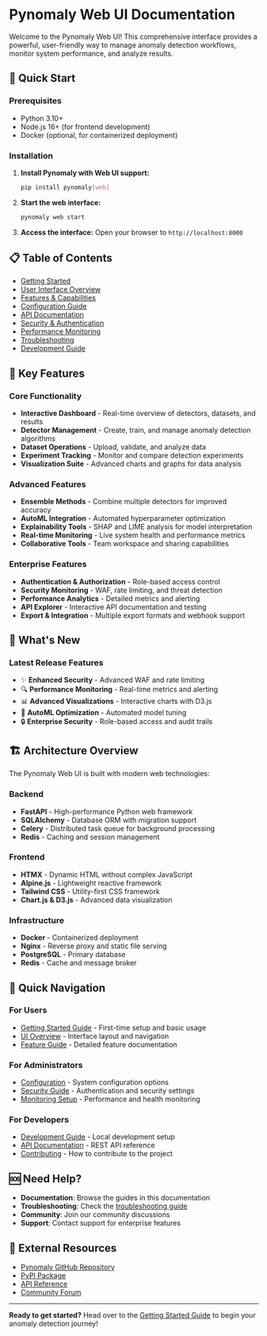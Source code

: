 # Pynomaly Web UI Documentation

Welcome to the Pynomaly Web UI! This comprehensive interface provides a powerful, user-friendly way to manage anomaly detection workflows, monitor system performance, and analyze results.

## 🚀 Quick Start

### Prerequisites
- Python 3.10+
- Node.js 16+ (for frontend development)
- Docker (optional, for containerized deployment)

### Installation

1. **Install Pynomaly with Web UI support:**
   ```bash
   pip install pynomaly[web]
   ```

2. **Start the web interface:**
   ```bash
   pynomaly web start
   ```

3. **Access the interface:**
   Open your browser to `http://localhost:8000`

## 📋 Table of Contents

- [Getting Started](./getting-started.md)
- [User Interface Overview](./ui-overview.md)
- [Features & Capabilities](./features.md)
- [Configuration Guide](./configuration.md)
- [API Documentation](./api.md)
- [Security & Authentication](./security.md)
- [Performance Monitoring](./monitoring.md)
- [Troubleshooting](./troubleshooting.md)
- [Development Guide](./development.md)

## 🎯 Key Features

### Core Functionality
- **Interactive Dashboard** - Real-time overview of detectors, datasets, and results
- **Detector Management** - Create, train, and manage anomaly detection algorithms
- **Dataset Operations** - Upload, validate, and analyze data
- **Experiment Tracking** - Monitor and compare detection experiments
- **Visualization Suite** - Advanced charts and graphs for data analysis

### Advanced Features
- **Ensemble Methods** - Combine multiple detectors for improved accuracy
- **AutoML Integration** - Automated hyperparameter optimization
- **Explainability Tools** - SHAP and LIME analysis for model interpretation
- **Real-time Monitoring** - Live system health and performance metrics
- **Collaborative Tools** - Team workspace and sharing capabilities

### Enterprise Features
- **Authentication & Authorization** - Role-based access control
- **Security Monitoring** - WAF, rate limiting, and threat detection
- **Performance Analytics** - Detailed metrics and alerting
- **API Explorer** - Interactive API documentation and testing
- **Export & Integration** - Multiple export formats and webhook support

## 🌟 What's New

### Latest Release Features
- ✨ **Enhanced Security** - Advanced WAF and rate limiting
- 🔍 **Performance Monitoring** - Real-time metrics and alerting
- 📊 **Advanced Visualizations** - Interactive charts with D3.js
- 🤖 **AutoML Optimization** - Automated model tuning
- 🔒 **Enterprise Security** - Role-based access and audit trails

## 🏗️ Architecture Overview

The Pynomaly Web UI is built with modern web technologies:

### Backend
- **FastAPI** - High-performance Python web framework
- **SQLAlchemy** - Database ORM with migration support
- **Celery** - Distributed task queue for background processing
- **Redis** - Caching and session management

### Frontend
- **HTMX** - Dynamic HTML without complex JavaScript
- **Alpine.js** - Lightweight reactive framework
- **Tailwind CSS** - Utility-first CSS framework
- **Chart.js & D3.js** - Advanced data visualization

### Infrastructure
- **Docker** - Containerized deployment
- **Nginx** - Reverse proxy and static file serving
- **PostgreSQL** - Primary database
- **Redis** - Cache and message broker

## 📖 Quick Navigation

### For Users
- [Getting Started Guide](./getting-started.md) - First-time setup and basic usage
- [UI Overview](./ui-overview.md) - Interface layout and navigation
- [Feature Guide](./features.md) - Detailed feature documentation

### For Administrators
- [Configuration](./configuration.md) - System configuration options
- [Security Guide](./security.md) - Authentication and security settings
- [Monitoring Setup](./monitoring.md) - Performance and health monitoring

### For Developers
- [Development Guide](./development.md) - Local development setup
- [API Documentation](./api.md) - REST API reference
- [Contributing](./contributing.md) - How to contribute to the project

## 🆘 Need Help?

- **Documentation**: Browse the guides in this documentation
- **Troubleshooting**: Check the [troubleshooting guide](./troubleshooting.md)
- **Community**: Join our community discussions
- **Support**: Contact support for enterprise features

## 🔗 External Resources

- [Pynomaly GitHub Repository](https://github.com/pynomaly/pynomaly)
- [PyPI Package](https://pypi.org/project/pynomaly/)
- [API Reference](https://api.pynomaly.org)
- [Community Forum](https://community.pynomaly.org)

---

**Ready to get started?** Head over to the [Getting Started Guide](./getting-started.md) to begin your anomaly detection journey!